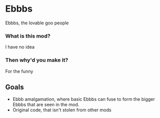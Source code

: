 # Ebbbs
Ebbbs, the lovable goo people

### What is this mod?
I have no idea

### Then why'd you make it?
For the funny

## Goals

- Ebbb amalgamation, where basic Ebbbs can fuse to form the bigger Ebbbs that are seen in the mod.
- Original code, that isn't stolen from other mods
